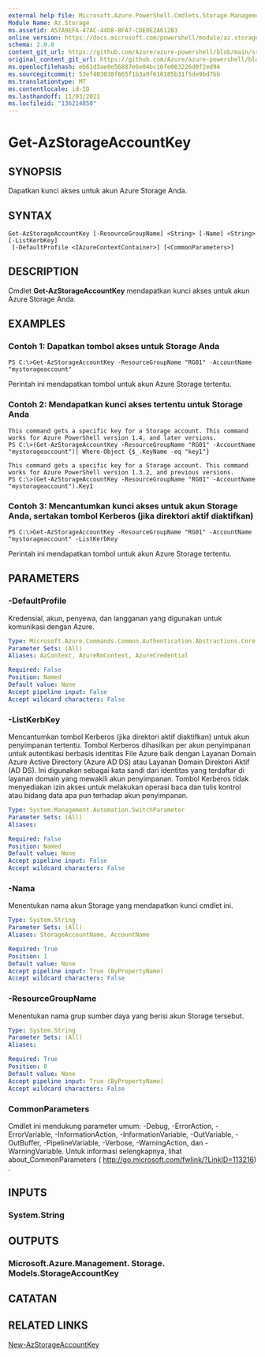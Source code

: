 ```yaml
---
external help file: Microsoft.Azure.PowerShell.Cmdlets.Storage.Management.dll-Help.xml
Module Name: Az.Storage
ms.assetid: A57A9EFA-47AC-44D8-BFA7-CDE0E2A612B3
online version: https://docs.microsoft.com/powershell/module/az.storage/get-azstorageaccountkey
schema: 2.0.0
content_git_url: https://github.com/Azure/azure-powershell/blob/main/src/Storage/Storage.Management/help/Get-AzStorageAccountKey.md
original_content_git_url: https://github.com/Azure/azure-powershell/blob/main/src/Storage/Storage.Management/help/Get-AzStorageAccountKey.md
ms.openlocfilehash: eb61d3ae0e56887e6e04bc16fe003226d0f2ed94
ms.sourcegitcommit: 53ef403038f665f1b3a9f616185b31f5de9bd7bb
ms.translationtype: MT
ms.contentlocale: id-ID
ms.lasthandoff: 11/03/2021
ms.locfileid: "136214850"
---
```

# Get-AzStorageAccountKey

## SYNOPSIS
Dapatkan kunci akses untuk akun Azure Storage Anda.

## SYNTAX

```
Get-AzStorageAccountKey [-ResourceGroupName] <String> [-Name] <String> [-ListKerbKey]
 [-DefaultProfile <IAzureContextContainer>] [<CommonParameters>]
```

## DESCRIPTION
Cmdlet **Get-AzStorageAccountKey** mendapatkan kunci akses untuk akun Azure Storage Anda.

## EXAMPLES

### Contoh 1: Dapatkan tombol akses untuk Storage Anda
```
PS C:\>Get-AzStorageAccountKey -ResourceGroupName "RG01" -AccountName "mystorageaccount"
```

Perintah ini mendapatkan tombol untuk akun Azure Storage tertentu.

### Contoh 2: Mendapatkan kunci akses tertentu untuk Storage Anda
```
This command gets a specific key for a Storage account. This command works for Azure PowerShell version 1.4, and later versions.
PS C:\>(Get-AzStorageAccountKey -ResourceGroupName "RG01" -AccountName "mystorageaccount")| Where-Object {$_.KeyName -eq "key1"}

This command gets a specific key for a Storage account. This command works for Azure PowerShell version 1.3.2, and previous versions.
PS C:\>(Get-AzStorageAccountKey -ResourceGroupName "RG01" -AccountName "mystorageaccount").Key1
```

### Contoh 3: Mencantumkan kunci akses untuk akun Storage Anda, sertakan tombol Kerberos (jika direktori aktif diaktifkan)
```
PS C:\>Get-AzStorageAccountKey -ResourceGroupName "RG01" -AccountName "mystorageaccount" -ListKerbKey
```

Perintah ini mendapatkan tombol untuk akun Azure Storage tertentu.

## PARAMETERS

### -DefaultProfile
Kredensial, akun, penyewa, dan langganan yang digunakan untuk komunikasi dengan Azure.

```yaml
Type: Microsoft.Azure.Commands.Common.Authentication.Abstractions.Core.IAzureContextContainer
Parameter Sets: (All)
Aliases: AzContext, AzureRmContext, AzureCredential

Required: False
Position: Named
Default value: None
Accept pipeline input: False
Accept wildcard characters: False
```

### -ListKerbKey
Mencantumkan tombol Kerberos (jika direktori aktif diaktifkan) untuk akun penyimpanan tertentu.
Tombol Kerberos dihasilkan per akun penyimpanan untuk autentikasi berbasis identitas File Azure baik dengan Layanan Domain Azure Active Directory (Azure AD DS) atau Layanan Domain Direktori Aktif (AD DS). Ini digunakan sebagai kata sandi dari identitas yang terdaftar di layanan domain yang mewakili akun penyimpanan. Tombol Kerberos tidak menyediakan izin akses untuk melakukan operasi baca dan tulis kontrol atau bidang data apa pun terhadap akun penyimpanan.

```yaml
Type: System.Management.Automation.SwitchParameter
Parameter Sets: (All)
Aliases:

Required: False
Position: Named
Default value: None
Accept pipeline input: False
Accept wildcard characters: False
```

### -Nama
Menentukan nama akun Storage yang mendapatkan kunci cmdlet ini.

```yaml
Type: System.String
Parameter Sets: (All)
Aliases: StorageAccountName, AccountName

Required: True
Position: 1
Default value: None
Accept pipeline input: True (ByPropertyName)
Accept wildcard characters: False
```

### -ResourceGroupName
Menentukan nama grup sumber daya yang berisi akun Storage tersebut.

```yaml
Type: System.String
Parameter Sets: (All)
Aliases:

Required: True
Position: 0
Default value: None
Accept pipeline input: True (ByPropertyName)
Accept wildcard characters: False
```

### CommonParameters
Cmdlet ini mendukung parameter umum: -Debug, -ErrorAction, -ErrorVariable, -InformationAction, -InformationVariable, -OutVariable, -OutBuffer, -PipelineVariable, -Verbose, -WarningAction, dan -WarningVariable. Untuk informasi selengkapnya, lihat about_CommonParameters ( http://go.microsoft.com/fwlink/?LinkID=113216) .

## INPUTS

### System.String

## OUTPUTS

### Microsoft.Azure.Management. Storage. Models.StorageAccountKey

## CATATAN

## RELATED LINKS

[New-AzStorageAccountKey](./New-AzStorageAccountKey.md)


